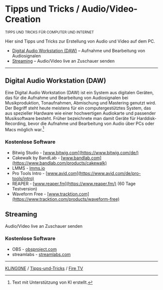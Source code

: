 # Tipps und Tricks / Audio/Video-Creation

<small>TIPPS UND TRICKS FÜR COMPUTER UND INTERNET</small>

Hier sind Tipps und Tricks zur Erstellung von Audio und Video auf dem PC.

* [Digital Audio Workstation (DAW)](#digital-audio-workstation-daw) – Aufnahme und Bearbeitung von Audiosignalen
* [Streaming](#streaming) – Audio/Video live an Zuschauer senden

---

## Digital Audio Workstation (DAW)

Eine Digital Audio Workstation (DAW) ist ein System aus digitalen Geräten, das für die Aufnahme und Bearbeitung von Audiosignalen bei Musikproduktion, Tonaufnahmen, Abmischung und Mastering genutzt wird. Der Begriff steht heute meistens für ein computergestütztes System, das aus spezieller Hardware wie einer hochwertigen Audiokarte und passender Musiksoftware besteht. Früher bezeichnete man damit Geräte für Harddisk-Recording, bevor die Aufnahme und Bearbeitung von Audio über PCs oder Macs möglich war.[^1]

### Kostenlose Software

* Bitwig Studio - [www.bitwig.com](https://www.bitwig.com/de/)
* Cakewalk by BandLab - [www.bandlab.com](https://www.bandlab.com/products/cakewalk)
* LMMS - [lmms.io](https://lmms.io/)
* Pro Tools Intro - [www.avid.com](https://www.avid.com/de/pro-tools/intro)
* REAPER - [www.reaper.fm](https://www.reaper.fm/) (60 Tage Testversion)
* Waveform Free - [www.tracktion.com](https://www.tracktion.com/products/waveform-free)


## Streaming

Audio/Video live an Zuschauer senden

### Kostenlose Software

* OBS - [obsproject.com](https://obsproject.com/de)
* streamlabs - [streamlabs.com](https://streamlabs.com/de-de)

[^1]: Text mit Unterstützung von KI erstellt.


---

[KLiNG0NE](https://github.com/KLiNG0NE/) / [Tipps-und-Tricks](https://github.com/KLiNG0NE/Tipps-und-Tricks) / [Fire TV](README.md)
